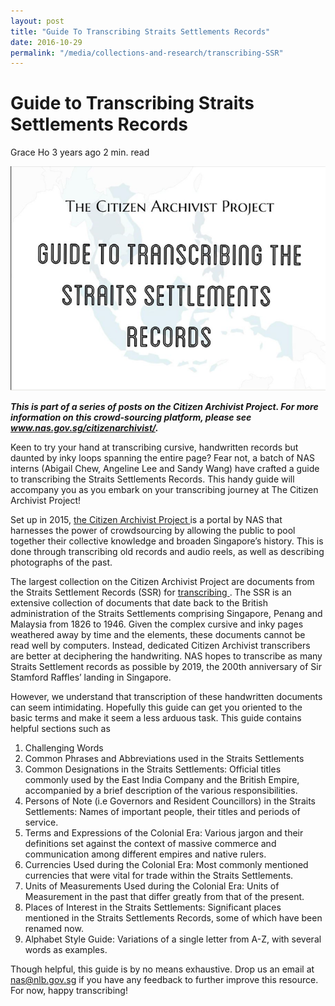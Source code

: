 ```yaml
---
layout: post
title: "Guide To Transcribing Straits Settlements Records"
date: 2016-10-29
permalink: "/media/collections-and-research/transcribing-SSR"
---
```


# Guide to Transcribing Straits Settlements Records

Grace Ho 3 years ago 2 min. read

![img](../../../images/blogs/img_587dc52829328.png)

***This is part of a series of posts on the Citizen Archivist Project. For more information on this crowd-sourcing platform, please see www.nas.gov.sg/citizenarchivist/.*** 

Keen to try your hand at transcribing cursive, handwritten records but daunted by inky loops spanning the entire page? Fear not, a batch of NAS interns (Abigail Chew, Angeline Lee and Sandy Wang) have crafted a guide to transcribing the Straits Settlements Records. This handy guide will accompany you as you embark on your transcribing journey at The Citizen Archivist Project!

Set up in 2015, [the Citizen Archivist Project ](http://www.nas.gov.sg/citizenarchivist/) is a portal by NAS that harnesses the power of crowdsourcing by allowing the public to pool together their collective knowledge and broaden Singapore’s history. This is done through transcribing old records and audio reels, as well as describing photographs of the past.

The largest collection on the Citizen Archivist Project are documents from the Straits Settlement Records (SSR) for [transcribing ](http://www.nas.gov.sg/citizenarchivist/Documents). The SSR is an extensive collection of documents that date back to the British administration of the Straits Settlements comprising Singapore, Penang and Malaysia from 1826 to 1946. Given the complex cursive and inky pages weathered away by time and the elements, these documents cannot be read well by computers. Instead, dedicated Citizen Archivist transcribers are better at deciphering the handwriting. NAS hopes to transcribe as many Straits Settlement records as possible by 2019, the 200th anniversary of Sir Stamford Raffles’ landing in Singapore.

However, we understand that transcription of these handwritten documents can seem intimidating. Hopefully this guide can get you oriented to the basic terms and make it seem a less arduous task. This guide contains helpful sections such as

1. Challenging Words
2. Common Phrases and Abbreviations used in the Straits Settlements
3. Common Designations in the Straits Settlements: Official titles commonly used by the East India Company and the British Empire, accompanied by a brief description of the various responsibilities.
4. Persons of Note (i.e Governors and Resident Councillors) in the Straits Settlements: Names of important people, their titles and periods of service.
5. Terms and Expressions of the Colonial Era: Various jargon and their definitions set against the context of massive commerce and communication among different empires and native rulers.
6. Currencies Used during the Colonial Era: Most commonly mentioned currencies that were vital for trade within the Straits Settlements.
7. Units of Measurements Used during the Colonial Era: Units of Measurement in the past that differ greatly from that of the present.
8. Places of Interest in the Straits Settlements: Significant places mentioned in the Straits Settlements Records, some of which have been renamed now.
9. Alphabet Style Guide: Variations of a single letter from A-Z, with several words as examples.

Though helpful, this guide is by no means exhaustive. Drop us an email at [nas@nlb.gov.sg](mailto:nas@nlb.gov.sg) if you have any feedback to further improve this resource. For now, happy transcribing!